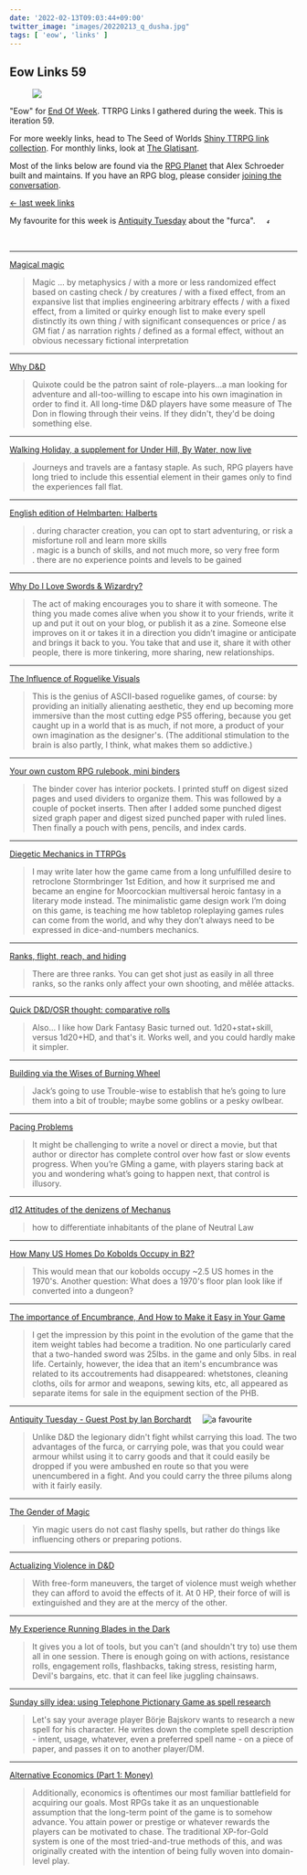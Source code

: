 ```yaml
---
date: '2022-02-13T09:03:44+09:00'
twitter_image: "images/20220213_q_dusha.jpg"
tags: [ 'eow', 'links' ]
---
```


## Eow Links 59

<figure class="right noborder largest">
<a href="https://www.gameontabletop.com/cf684/mir.html"><img src="images/20220213_dusha.jpg" loading="lazy" /></a>
<figcaption>
</figcaption>
</figure>

"Eow" for [End Of Week](/#eow). TTRPG Links I gathered during the week. This is iteration 59.

For more weekly links, head to The Seed of Worlds [Shiny TTRPG link collection](https://seedofworlds.blogspot.com/search/label/weekly%20links). For monthly links, look at [The Glatisant](https://questingbeast.substack.com/).

Most of the links below are found via the [RPG Planet](https://campaignwiki.org/rpg/) that Alex Schroeder built and maintains. If you have an RPG blog, please consider [joining the conversation](https://campaignwiki.org/wiki/Planet/Please_join!).

[← last week links](20220206.html?t=Eow_Links_58&f=eow59)

My favourite for this week is [Antiquity Tuesday](#favourite0) about the "furca". <img style="height: 7pt; margin-left: 1rem; margin-top: 0.3rem;" title="favourites are thus crowned" src="images/crown.svg"></img>

&nbsp;

<hr/>

[Magical magic](https://ropeblogi.wordpress.com/2022/02/12/magical-magic/)

> Magic ... by metaphysics / with a more or less randomized effect based on casting check / by creatures / with a fixed effect, from an expansive list that implies engineering arbitrary effects / with a fixed effect, from a limited or quirky enough list to make every spell distinctly its own thing / with significant consequences or price / as GM fiat / as narration rights / defined as a formal effect, without an obvious necessary fictional interpretation

<hr/>

[Why D&D](https://bxblackrazor.blogspot.com/2022/02/why-d.html)

> Quixote could be the patron saint of role-players...a man looking for adventure and all-too-willing to escape into his own imagination in order to find it. All long-time D&D players have some measure of The Don in flowing through their veins. If they didn't, they'd be doing something else.

<hr/>

[Walking Holiday, a supplement for Under Hill, By Water, now live](https://riseupcomus.blogspot.com/2022/02/walking-holiday-supplement-for-under.html)

> Journeys and travels are a fantasy staple. As such, RPG players have long tried to include this essential element in their games only to find the experiences fall flat.

<hr/>

[English edition of Helmbarten: Halberts](https://alexschroeder.ch/wiki/2022-02-10_English_edition_of_Helmbarten%3a_Halberts)

> . during character creation, you can opt to start adventuring, or risk a misfortune roll and learn more skills<br/>
> . magic is a bunch of skills, and not much more, so very free form<br/>
> . there are no experience points and levels to be gained

<hr/>

[Why Do I Love Swords & Wizardry?](https://grumpywizard.home.blog/2022/02/10/why-do-i-love-swords-wizardry/)

> The act of making encourages you to share it with someone. The thing you made comes alive when you show it to your friends, write it up and put it out on your blog, or publish it as a zine. Someone else improves on it or takes it in a direction you didn’t imagine or anticipate and brings it back to you. You take that and use it, share it with other people, there is more tinkering, more sharing, new relationships.

<hr/>

[The Influence of Roguelike Visuals](https://monstersandmanuals.blogspot.com/2022/02/the-influence-of-roguelike-visuals.html)

> This is the genius of ASCII-based roguelike games, of course: by providing an initially alienating aesthetic, they end up becoming more immersive than the most cutting edge PS5 offering, because you get caught up in a world that is as much, if not more, a product of your own imagination as the designer's. (The additional stimulation to the brain is also partly, I think, what makes them so addictive.)

<hr/>

[Your own custom RPG rulebook, mini binders](https://batintheattic.blogspot.com/2022/02/your-own-custom-rpg-rulebook-mini.html)

> The binder cover has interior pockets. I printed stuff on digest sized pages and used dividers to organize them. This was followed by a couple of pocket inserts. Then after I added some punched digest sized graph paper and digest sized punched paper with ruled lines. Then finally a pouch with pens, pencils, and index cards.

<hr/>

[Diegetic Mechanics in TTRPGs](http://dragons.ie/diegetic-mechanics-ttrpg/)

> I may write later how the game came from a long unfulfilled desire to retroclone Stormbringer 1st Edition, and how it surprised me and became an engine for Moorcockian multiversal heroic fantasy in a literary mode instead. The minimalistic game design work I’m doing on this game, is teaching me how tabletop roleplaying games rules can come from the world, and why they don’t always need to be expressed in dice-and-numbers mechanics.

<hr/>

[Ranks, flight, reach, and hiding](https://idiomdrottning.org/ranks)

> There are three ranks. You can get shot just as easily in all three ranks, so the ranks only affect your own shooting, and mêlée attacks.

<hr/>

[Quick D&D/OSR thought: comparative rolls](https://methodsetmadness.blogspot.com/2022/02/quick-d-thought-comparative-rolls.html)

> Also... I like how Dark Fantasy Basic turned out. 1d20+stat+skill, versus 1d20+HD, and that's it. Works well, and you could hardly make it simpler.

<hr/>

[Building via the Wises of Burning Wheel](https://takeonrules.com/2022/02/12/building-via-the-wises-of-burning-wheel/)

> Jack’s going to use Trouble-wise to establish that he’s going to lure them into a bit of trouble; maybe some goblins or a pesky owlbear.

<hr/>

[Pacing Problems](https://cannibalhalflinggaming.com/2022/02/09/pacing-problems/)

> It might be challenging to write a novel or direct a movie, but that author or director has complete control over how fast or slow events progress. When you’re GMing a game, with players staring back at you and wondering what’s going to happen next, that control is illusory.

<hr/>

[d12 Attitudes of the denizens of Mechanus](https://seedofworlds.blogspot.com/2022/02/d12-attitudes-of-denizens-of-mechanus.html)

> how to differentiate inhabitants of the plane of Neutral Law

<hr/>

[How Many US Homes Do Kobolds Occupy in B2?](https://icastlight.blogspot.com/2022/02/dungeon-real-estate-or-how-many-us.html)

> This would mean that our kobolds occupy ~2.5 US homes in the 1970's. Another question: What does a 1970's floor plan look like if converted into a dungeon?

<hr/>

[The importance of Encumbrance, And How to Make it Easy in Your Game](https://deathtrap-games.blogspot.com/2022/02/the-importance-of-encumbrance-and-how.html)

> I get the impression by this point in the evolution of the game that the item weight tables had become a tradition. No one particularly cared that a two-handed sword was 25lbs. in the game and only 5lbs. in real life. Certainly, however, the idea that an item's encumbrance was related to its accoutrements had disappeared: whetstones, cleaning cloths, oils for armor and weapons, sewing kits, etc, all appeared as separate items for sale in the equipment section of the PHB.

<hr/>

[Antiquity Tuesday - Guest Post by Ian Borchardt](https://www.theseoldgames.com/2022/02/antiquity-tuesday-guest-post-by-ian.html) <img id="favourite0" style="margin-left: 1rem;" title="a favourite" src="images/crown.svg"></img>

> Unlike D&D the legionary didn't fight whilst carrying this load. The two advantages of the furca, or carrying pole, was that you could wear armour whilst using it to carry goods and that it could easily be dropped if you were ambushed en route so that you were unencumbered in a fight. And you could carry the three pilums along with it fairly easily.

<hr/>

[The Gender of Magic](https://alchemistnocturne.blogspot.com/2022/02/the-gender-of-magic.html)

> Yin magic users do not cast flashy spells, but rather do things like influencing others or preparing potions.

<hr/>

[Actualizing Violence in D&D](https://chiquitafajita.blogspot.com/2022/02/actualizing-violence-in-d.html)

> With free-form maneuvers, the target of violence must weigh whether they can afford to avoid the effects of it. At 0 HP, their force of will is extinguished and they are at the mercy of the other.

<hr/>

[My Experience Running Blades in the Dark](https://talesofthegrotesqueanddungeonesque.blogspot.com/2022/02/my-experience-running-blades-in-dark.html)

> It gives you a lot of tools, but you can't (and shouldn't try to) use them all in one session. There is enough going on with actions, resistance rolls, engagement rolls, flashbacks, taking stress, resisting harm, Devil's bargains, etc. that it can feel like juggling chainsaws.

<hr/>

[Sunday silly idea: using Telephone Pictionary Game as spell research](https://acornafloat.blogspot.com/2022/02/sunday-silly-idea-using-telephone.html)

> Let's say your average player Börje Bajskorv wants to research a new spell for his character. He writes down the complete spell description - intent, usage, whatever, even a preferred spell name - on a piece of paper, and passes it on to another player/DM.

<hr/>

[Alternative Economics (Part 1: Money)](https://knightattheopera.blogspot.com/2022/02/alternative-economics-part-1-money.html)

> Additionally, economics is oftentimes our most familiar battlefield for acquiring our goals. Most RPGs take it as an unquestionable assumption that the long-term point of the game is to somehow advance. You attain power or prestige or whatever rewards the players can be motivated to chase. The traditional XP-for-Gold system is one of the most tried-and-true methods of this, and was originally created with the intention of being fully woven into domain-level play.

